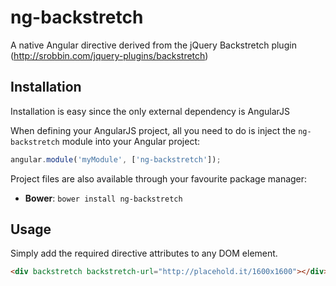 # ng-backstretch

A native Angular directive derived from the jQuery Backstretch plugin (http://srobbin.com/jquery-plugins/backstretch)

## Installation

Installation is easy since the only external dependency is AngularJS

When defining your AngularJS project, all you need to do is inject the `ng-backstretch` module into your Angular project:

```javascript
angular.module('myModule', ['ng-backstretch']);
```

Project files are also available through your favourite package manager:
* **Bower**: `bower install ng-backstretch`

## Usage
Simply add the required directive attributes to any DOM element.

```html
<div backstretch backstretch-url="http://placehold.it/1600x1600"></div>
```
